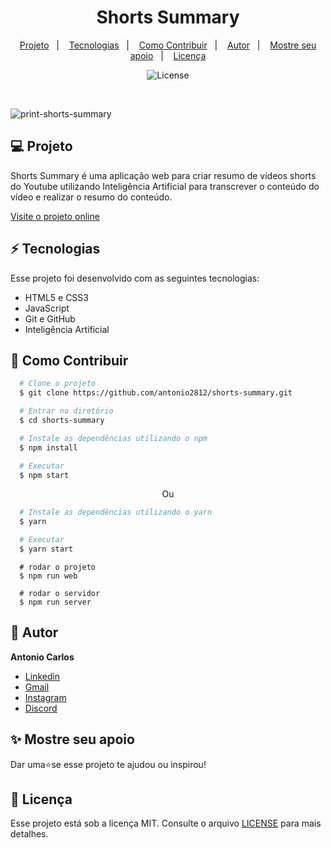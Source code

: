 <h1 align="center"> Shorts Summary </h1>

<p align="center">
  <a href="#--projeto">Projeto</a>&nbsp;&nbsp;&nbsp;|&nbsp;&nbsp;&nbsp;
  <a href="#--tecnologias">Tecnologias</a>&nbsp;&nbsp;&nbsp;|&nbsp;&nbsp;&nbsp;
  <a href="#--como-contribuir">Como Contribuir</a>&nbsp;&nbsp;&nbsp;|&nbsp;&nbsp;&nbsp;
  <a href="#--autor">Autor</a>&nbsp;&nbsp;&nbsp;|&nbsp;&nbsp;&nbsp;
  <a href="#--mostre-seu-apoio">Mostre seu apoio</a>&nbsp;&nbsp;&nbsp;|&nbsp;&nbsp;&nbsp;
  <a href="#memo--licença">Licença</a>
</p>

<p align="center">
  <img alt="License" src="https://img.shields.io/static/v1?label=license&message=MIT&color=49AA26&labelColor=000000">
</p>

<br>

![print-shorts-summary](https://github.com/antonio2812/shorts-summary/assets/104834145/a2e63e98-6cbc-44b4-9828-ab5412829a3e)

## 💻  Projeto

Shorts Summary é uma aplicação web para criar resumo de vídeos shorts do Youtube utilizando Inteligência Artificial para transcrever o conteúdo do vídeo e realizar o resumo do conteúdo.

[Visite o projeto online](https://antonio2812.github.io/shorts-summary/)

## ⚡  Tecnologias

Esse projeto foi desenvolvido com as seguintes tecnologias:

- HTML5 e CSS3
- JavaScript
- Git e GitHub
- Inteligência Artificial

## 🤝  Como Contribuir

```bash
  # Clone o projeto
  $ git clone https://github.com/antonio2812/shorts-summary.git
````

```bash
  # Entrar no diretório
  $ cd shorts-summary
```

```bash
  # Instale as dependências utilizando o npm
  $ npm install
```

```bash
  # Executar
  $ npm start
```

<p align="center">Ou</p>

```bash
  # Instale as dependências utilizando o yarn
  $ yarn
```

```bash
  # Executar
  $ yarn start
```

```front-end
  # rodar o projeto
  $ npm run web
```

```back-end
  # rodar o servidor
  $ npm run server
```

## 👤  Autor

**Antonio  Carlos**

* [Linkedin](https://www.linkedin.com/in/antonio-carlos-de-souza-junior/)
* [Gmail](mailto:acarlosdesouzajunior@gmail.com)
* [Instagram](https://www.instagram.com/carlosdesouzajunior.antonio/)
* [Discord](https://discord.com/channels/@me)

## ✨  Mostre seu apoio

Dar uma⭐️se esse projeto te ajudou ou inspirou!

## :memo:  Licença

Esse projeto está sob a licença MIT. Consulte o arquivo <a href="https://github.com/antonio2812/shorts-summary/blob/main/LICENSE">LICENSE</a> para mais detalhes.
